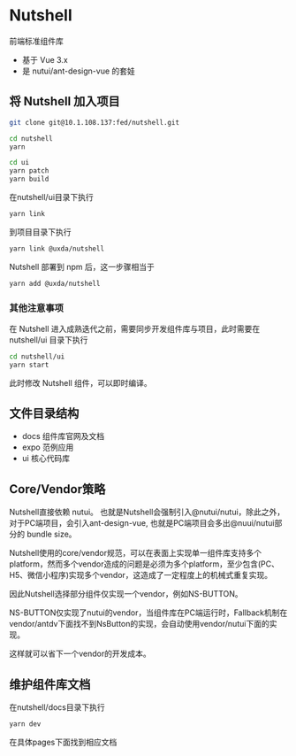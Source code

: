 # Nutshell

前端标准组件库

- 基于 Vue 3.x
- 是 nutui/ant-design-vue 的套娃

## 将 Nutshell 加入项目

```bash
git clone git@10.1.108.137:fed/nutshell.git
```

```bash
cd nutshell
yarn
```

```bash
cd ui
yarn patch
yarn build
```

在nutshell/ui目录下执行

```bash
yarn link
```

到项目目录下执行

```bash
yarn link @uxda/nutshell
```

Nutshell 部署到 npm 后，这一步骤相当于

```bash
yarn add @uxda/nutshell
```

### 其他注意事项

在 Nutshell 进入成熟迭代之前，需要同步开发组件库与项目，此时需要在 nutshell/ui 目录下执行

```bash
cd nutshell/ui
yarn start
```

此时修改 Nutshell 组件，可以即时编译。

## 文件目录结构

- docs 组件库官网及文档
- expo 范例应用
- ui 核心代码库

## Core/Vendor策略
Nutshell直接依赖 nutui。
也就是Nutshell会强制引入@nutui/nutui，除此之外，对于PC端项目，会引入ant-design-vue, 也就是PC端项目会多出@nuui/nutui部分的 bundle size。

Nutshell使用的core/vendor规范，可以在表面上实现单一组件库支持多个platform，然而多个vendor造成的问题是必须为多个platform，至少包含(PC、H5、微信小程序)实现多个vendor，这造成了一定程度上的机械式重复实现。

因此Nutshell选择部分组件仅实现一个vendor，例如NS-BUTTON。

NS-BUTTON仅实现了nutui的vendor，当组件库在PC端运行时，Fallback机制在vendor/antdv下面找不到NsButton的实现，会自动使用vendor/nutui下面的实现。

这样就可以省下一个vendor的开发成本。

## 维护组件库文档

在nutshell/docs目录下执行

```bash
yarn dev
```

在具体pages下面找到相应文档

